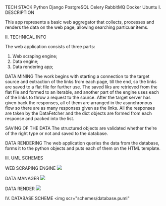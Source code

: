 TECH STACK
Python
Django
PostgreSQL
Celery
RabbitMQ
Docker
Ubuntu
I. DESCRIPTION

This app represents a basic web aggregator that collects, processes and
renders the data on the web page, allowing searching particuar items.



II. TECHNICAL INFO

The web application consists of three parts:
1) Web scraping engine;
2) Data engine;
3) Data rendering app;

DATA MINING
The work begins with starting a connection to the target source
and extraction of the links from each page, till the end, so the
links are saved to a flat file for further use.
The saved liks are retrieved from the flat file and formed to an
iterable, and another part of the engine uses each of the links
to throw a request to the source. After the target server has given
back the responses, all of them are arranged in the asynchronous flow
so there are as many responses given as the links.
All the responses are taken by the DataFetcher and the dict objects are
formed from each response and packed into the list.

SAVING OF THE DATA
The structured objects are validated whether the're of the right type or not
and saved to the database.

DATA RENDERING
The web application queries the data from the database, forms it to the python
objects and puts each of them on the HTML template.



III. UML SCHEMES

WEB SCRAPING ENGINE
<img src="schemes/webscraper.puml">

DATA MANAGER
<img src="schemes/data_engine.puml">

DATA RENDER
<img src="schemes/data_render.puml">



IV. DATABASE SCHEME
<img scr="schemes/database.puml"